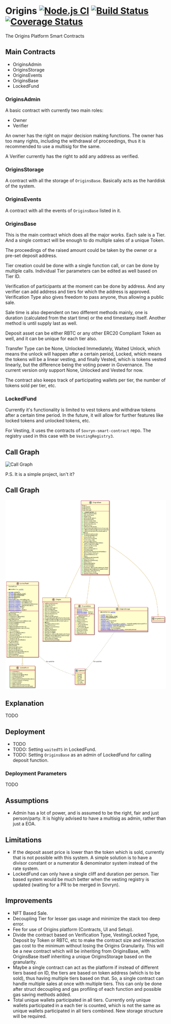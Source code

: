 # Origins [![Node.js CI](https://github.com/DistributedCollective/origins/actions/workflows/node.js.yml/badge.svg)](https://github.com/DistributedCollective/origins/actions/workflows/node.js.yml) [![Build Status](https://travis-ci.org/DistributedCollective/origins.svg?branch=main)](https://travis-ci.org/DistributedCollective/origins) [![Coverage Status](https://coveralls.io/repos/github/DistributedCollective/origins/badge.svg?branch=initial)](https://coveralls.io/github/DistributedCollective/origins?branch=initial)

The Origins Platform Smart Contracts

## Main Contracts

- OriginsAdmin
- OriginsStorage
- OriginsEvents
- OriginsBase
- LockedFund

### OriginsAdmin

A basic contract with currently two main roles:
- Owner
- Verifier

An owner has the right on major decision making functions. The owner has too many rights, including the withdrawal of proceedings, thus it is recommended to use a multisig for the same.

A Verifier currently has the right to add any address as verified.

### OriginsStorage

A contract with all the storage of `OriginsBase`. Basically acts as the harddisk of the system.

### OriginsEvents

A contract with all the events of `OriginsBase` listed in it.

### OriginsBase

This is the main contract which does all the major works. Each sale is a Tier. And a single contract will be enough to do multiple sales of a unique Token.

The proceedings of the raised amount could be taken by the owner or a pre-set deposit address.

Tier creation could be done with a single function call, or can be done by multiple calls. Individual Tier parameters can be edited as well based on Tier ID.

Verification of participants at the moment can be done by address. And any verifier can add address and tiers for which the address is approved. Verification Type also gives freedom to pass anyone, thus allowing a public sale.

Sale time is also dependent on two different methods mainly, one is duration (calculated from the start time) or the end timestamp itself. Another method is until supply last as well.

Deposit asset can be either RBTC or any other ERC20 Compliant Token as well, and it can be unique for each tier also.

Transfer Type can be None, Unlocked Immediately, Waited Unlock, which means the unlock will happen after a certain period, Locked, which means the tokens will be a linear vesting, and finally Vested, which is tokens vested linearly, but the difference being the voting power in Governance. The current version only support None, Unlocked and Vested for now.

The contract also keeps track of participating wallets per tier, the number of tokens sold per tier, etc.

### LockedFund

Currently it's functionality is limited to vest tokens and withdraw tokens after a certain time period. In the future, it will allow for further features like locked tokens and unlocked tokens, etc.

For Vesting, it uses the contracts of `Sovryn-smart-contract` repo. The registry used in this case with be `VestingRegistry3`.

## Call Graph

![Call Graph](callGraph.svg)

P.S. It is a simple project, isn't it?

## Call Graph

![UML Diagram](UML.png)

## Explanation

TODO

## Deployment

- TODO
- TODO: Setting `waitedTS` in LockedFund.
- TODO: Setting `OriginsBase` as an admin of LockedFund for calling deposit function.

### Deployment Parameters

TODO

## Assumptions

- Admin has a lot of power, and is assumed to be the right, fair and just person/party. It is highly advised to have a multisig as admin, rather than just a EOA.

## Limitations

- If the deposit asset price is lower than the token which is sold, currently that is not possible with this system. A simple solution is to have a divisor constant or a numerator & denominator system instead of the rate system.
- LockedFund can only have a single cliff and duration per person. Tier based system would be much better when the vesting registry is updated (waiting for a PR to be merged in Sovryn).

## Improvements

- NFT Based Sale.
- Decoupling Tier for lesser gas usage and minimize the stack too deep error.
- Fee for use of Origins platform (Contracts, UI and Setup).
- Divide the contract based on Verification Type, Vesting/Locked Type, Deposit by Token or RBTC, etc to make the contract size and interaction gas cost to the minimum without losing the Origins Granularity. This will be a new contract which will be inheriting from OriginsBase, with OriginsBase itself inheriting a unique OriginsStorage based on the granularity.
- Maybe a single contract can act as the platform if instead of different tiers based on ID, the tiers are based on token address (which is to be sold), thus having multiple tiers based on that. So, a single contract can handle multiple sales at once with multiple tiers. This can only be done after struct decoupling and gas profiling of each function and possible gas saving methods added.
- Total unique wallets participated in all tiers. Currently only unique wallets participated in a each tier is counted, which is not the same as unique wallets participated in all tiers combined. New storage structure will be required.
